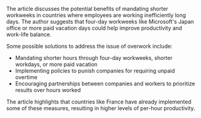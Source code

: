 The article discusses the potential benefits of mandating shorter workweeks in countries where employees are working inefficiently long days. The author suggests that four-day workweeks like Microsoft's Japan office or more paid vacation days could help improve productivity and work-life balance.

Some possible solutions to address the issue of overwork include:

*   Mandating shorter hours through four-day workweeks, shorter workdays, or more paid vacation
*   Implementing policies to punish companies for requiring unpaid overtime
*   Encouraging partnerships between companies and workers to prioritize results over hours worked

The article highlights that countries like France have already implemented some of these measures, resulting in higher levels of per-hour productivity.